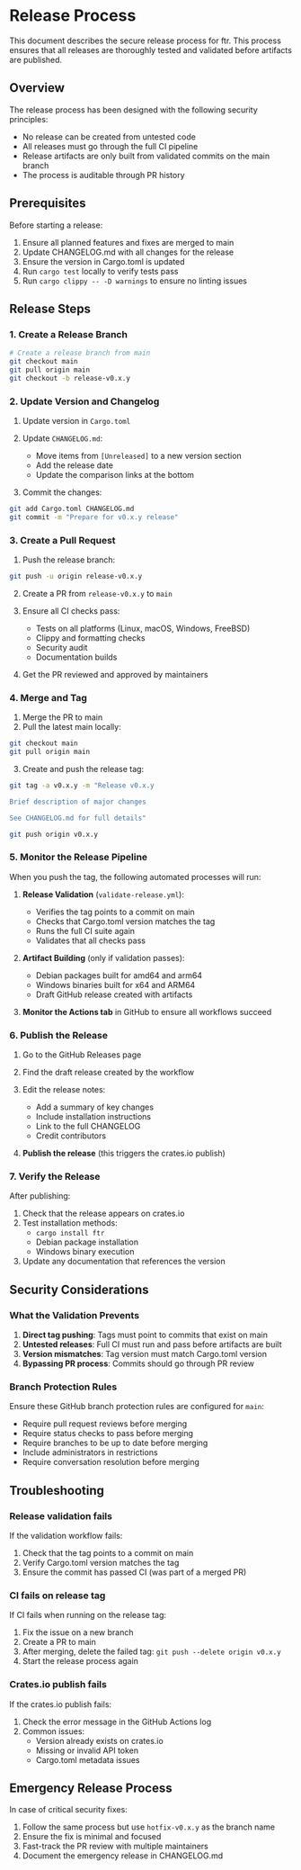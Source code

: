 # Release Process

This document describes the secure release process for ftr. This process ensures that all releases are thoroughly tested and validated before artifacts are published.

## Overview

The release process has been designed with the following security principles:
- No release can be created from untested code
- All releases must go through the full CI pipeline
- Release artifacts are only built from validated commits on the main branch
- The process is auditable through PR history

## Prerequisites

Before starting a release:
1. Ensure all planned features and fixes are merged to main
2. Update CHANGELOG.md with all changes for the release
3. Ensure the version in Cargo.toml is updated
4. Run `cargo test` locally to verify tests pass
5. Run `cargo clippy -- -D warnings` to ensure no linting issues

## Release Steps

### 1. Create a Release Branch

```bash
# Create a release branch from main
git checkout main
git pull origin main
git checkout -b release-v0.x.y
```

### 2. Update Version and Changelog

1. Update version in `Cargo.toml`
2. Update `CHANGELOG.md`:
   - Move items from `[Unreleased]` to a new version section
   - Add the release date
   - Update the comparison links at the bottom

3. Commit the changes:
```bash
git add Cargo.toml CHANGELOG.md
git commit -m "Prepare for v0.x.y release"
```

### 3. Create a Pull Request

1. Push the release branch:
```bash
git push -u origin release-v0.x.y
```

2. Create a PR from `release-v0.x.y` to `main`
3. Ensure all CI checks pass:
   - Tests on all platforms (Linux, macOS, Windows, FreeBSD)
   - Clippy and formatting checks
   - Security audit
   - Documentation builds

4. Get the PR reviewed and approved by maintainers

### 4. Merge and Tag

1. Merge the PR to main
2. Pull the latest main locally:
```bash
git checkout main
git pull origin main
```

3. Create and push the release tag:
```bash
git tag -a v0.x.y -m "Release v0.x.y

Brief description of major changes

See CHANGELOG.md for full details"

git push origin v0.x.y
```

### 5. Monitor the Release Pipeline

When you push the tag, the following automated processes will run:

1. **Release Validation** (`validate-release.yml`):
   - Verifies the tag points to a commit on main
   - Checks that Cargo.toml version matches the tag
   - Runs the full CI suite again
   - Validates that all checks pass

2. **Artifact Building** (only if validation passes):
   - Debian packages built for amd64 and arm64
   - Windows binaries built for x64 and ARM64
   - Draft GitHub release created with artifacts

3. **Monitor the Actions tab** in GitHub to ensure all workflows succeed

### 6. Publish the Release

1. Go to the GitHub Releases page
2. Find the draft release created by the workflow
3. Edit the release notes:
   - Add a summary of key changes
   - Include installation instructions
   - Link to the full CHANGELOG
   - Credit contributors

4. **Publish the release** (this triggers the crates.io publish)

### 7. Verify the Release

After publishing:
1. Check that the release appears on crates.io
2. Test installation methods:
   - `cargo install ftr`
   - Debian package installation
   - Windows binary execution
3. Update any documentation that references the version

## Security Considerations

### What the Validation Prevents

1. **Direct tag pushing**: Tags must point to commits that exist on main
2. **Untested releases**: Full CI must run and pass before artifacts are built
3. **Version mismatches**: Tag version must match Cargo.toml version
4. **Bypassing PR process**: Commits should go through PR review

### Branch Protection Rules

Ensure these GitHub branch protection rules are configured for `main`:
- Require pull request reviews before merging
- Require status checks to pass before merging
- Require branches to be up to date before merging
- Include administrators in restrictions
- Require conversation resolution before merging

## Troubleshooting

### Release validation fails

If the validation workflow fails:
1. Check that the tag points to a commit on main
2. Verify Cargo.toml version matches the tag
3. Ensure the commit has passed CI (was part of a merged PR)

### CI fails on release tag

If CI fails when running on the release tag:
1. Fix the issue on a new branch
2. Create a PR to main
3. After merging, delete the failed tag: `git push --delete origin v0.x.y`
4. Start the release process again

### Crates.io publish fails

If the crates.io publish fails:
1. Check the error message in the GitHub Actions log
2. Common issues:
   - Version already exists on crates.io
   - Missing or invalid API token
   - Cargo.toml metadata issues

## Emergency Release Process

In case of critical security fixes:
1. Follow the same process but use `hotfix-v0.x.y` as the branch name
2. Ensure the fix is minimal and focused
3. Fast-track the PR review with multiple maintainers
4. Document the emergency release in CHANGELOG.md